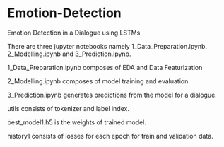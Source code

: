 # Emotion-Detection
Emotion Detection in a Dialogue using LSTMs

There are three jupyter notebooks namely 1_Data_Preparation.ipynb, 2_Modelling.ipynb and 3_Prediction.ipynb.

1_Data_Preparation.ipynb composes of EDA and Data Featurization

2_Modelling.ipynb composes of model training and evaluation

3_Prediction.ipynb generates predictions from the model for a dialogue.

utils consists of tokenizer and label index.

best_model1.h5 is the weights of trained model.

history1 consists of losses for each epoch for train and validation data.
